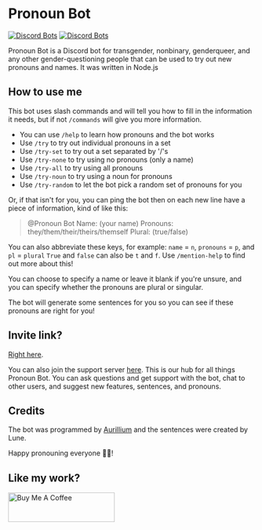 # Pronoun Bot
[![Discord Bots](https://top.gg/api/widget/servers/983907393823969312.svg)](https://top.gg/bot/983907393823969312) [![Discord Bots](https://top.gg/api/widget/upvotes/983907393823969312.svg)](https://top.gg/bot/983907393823969312)

Pronoun Bot is a Discord bot for transgender, nonbinary, genderqueer, and any other gender-questioning people that can be used to try out new pronouns and names. It was written in Node.js

## How to use me

This bot uses slash commands and will tell you how to fill in the information it needs, but if not `/commands` will give you more information.
- You can use `/help` to learn how pronouns and the bot works
- Use `/try` to try out individual pronouns in a set
- Use `/try-set` to try out a set separated by '/'s
- Use `/try-none` to try using no pronouns (only a name)
- Use `/try-all` to try using all pronouns
- Use `/try-noun` to try using a noun for pronouns
- Use `/try-random` to let the bot pick a random set of pronouns for you

Or, if that isn't for you, you can ping the bot then on each new line have a piece of information, kind of like this:
> @Pronoun Bot
> Name: (your name)
> Pronouns: they/them/their/theirs/themself
> Plural: (true/false)

You can also abbreviate these keys, for example: `name` = `n`, `pronouns` = `p`, and `pl` = `plural`
`True` and `false` can also be `t` and `f`. Use `/mention-help` to find out more about this!

You can choose to specify a name or leave it blank if you're unsure, and you can specify whether the pronouns are plural or singular.

The bot will generate some sentences for you so you can see if these pronouns are right for you!

## Invite link?

[Right here](https://discord.com/api/oauth2/authorize?client_id=983907393823969312&permissions=2147485696&scope=applications.commands%20bot).

You can also join the support server [here](https://discord.gg/ZnRzV469rJ).
This is our hub for all things Pronoun Bot. You can ask questions and get support with the bot, chat to other users, and suggest new features, sentences, and pronouns.

## Credits

The bot was programmed by [Aurillium](github.com/Aurillium) and the sentences were created by Lune.

Happy pronouning everyone 🏳️‍⚧️!

## Like my work?

<a href="https://www.buymeacoffee.com/aurillium" target="_blank"><img src="https://cdn.buymeacoffee.com/buttons/v2/default-red.png" alt="Buy Me A Coffee" style="height: 60px !important;width: 217px !important;" ></a>
